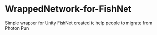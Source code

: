 # WrappedNetwork-for-FishNet
 Simple wrapper for Unity FishNet created to help people to migrate from Photon Pun 
